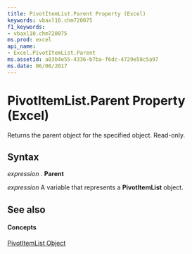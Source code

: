 ```yaml
---
title: PivotItemList.Parent Property (Excel)
keywords: vbaxl10.chm720075
f1_keywords:
- vbaxl10.chm720075
ms.prod: excel
api_name:
- Excel.PivotItemList.Parent
ms.assetid: a83b4e55-4336-b7ba-f6dc-4729e58c5a97
ms.date: 06/08/2017
---
```



# PivotItemList.Parent Property (Excel)

Returns the parent object for the specified object. Read-only.


## Syntax

 _expression_ . **Parent**

 _expression_ A variable that represents a **PivotItemList** object.


## See also


#### Concepts


[PivotItemList Object](Excel.PivotItemList.md)

